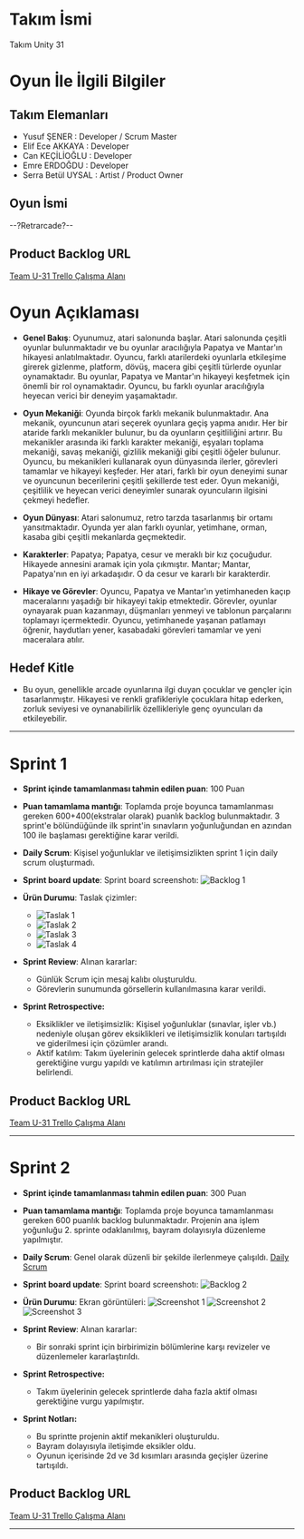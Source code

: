 # **Takım İsmi**

Takım Unity 31

# Oyun İle İlgili Bilgiler

## Takım Elemanları

- Yusuf ŞENER : Developer / Scrum Master
- Elif Ece AKKAYA	: Developer
- Can KEÇİLİOĞLU : Developer
- Emre ERDOĞDU : Developer
- Serra Betül UYSAL	: Artist / Product Owner

## Oyun İsmi

--?Retrarcade?--

## Product Backlog URL

[Team U-31 Trello Çalışma Alanı](https://trello.com/w/u31calismaalani)

# Oyun Açıklaması

- **Genel Bakış**: Oyunumuz, atari salonunda başlar. Atari salonunda çeşitli oyunlar bulunmaktadır ve bu oyunlar aracılığıyla Papatya ve Mantar'ın hikayesi anlatılmaktadır. Oyuncu, farklı atarilerdeki oyunlarla etkileşime girerek gizlenme, platform, dövüş, macera gibi çeşitli türlerde oyunlar oynamaktadır. Bu oyunlar, Papatya ve Mantar'ın hikayeyi keşfetmek için önemli bir rol oynamaktadır. Oyuncu, bu farklı oyunlar aracılığıyla heyecan verici bir deneyim yaşamaktadır.

- **Oyun Mekaniği**: Oyunda birçok farklı mekanik bulunmaktadır. Ana mekanik, oyuncunun atari seçerek oyunlara geçiş yapma anıdır. Her bir ataride farklı mekanikler bulunur, bu da oyunların çeşitliliğini artırır. Bu mekanikler arasında iki farklı karakter mekaniği, eşyaları toplama mekaniği, savaş mekaniği, gizlilik mekaniği gibi çeşitli öğeler bulunur. Oyuncu, bu mekanikleri kullanarak oyun dünyasında ilerler, görevleri tamamlar ve hikayeyi keşfeder. Her atari, farklı bir oyun deneyimi sunar ve oyuncunun becerilerini çeşitli şekillerde test eder. Oyun mekaniği, çeşitlilik ve heyecan verici deneyimler sunarak oyuncuların ilgisini çekmeyi hedefler.

- **Oyun Dünyası**: Atari salonumuz, retro tarzda tasarlanmış bir ortamı yansıtmaktadır. Oyunda yer alan farklı oyunlar, yetimhane, orman, kasaba gibi çeşitli mekanlarda geçmektedir.

- **Karakterler**: Papatya; Papatya, cesur ve meraklı bir kız çocuğudur. Hikayede annesini aramak için yola çıkmıştır. Mantar; Mantar, Papatya'nın en iyi arkadaşıdır. O da cesur ve kararlı bir karakterdir.

- **Hikaye ve Görevler**: Oyuncu, Papatya ve Mantar'ın yetimhaneden kaçıp maceralarını yaşadığı bir hikayeyi takip etmektedir. Görevler, oyunlar oynayarak puan kazanmayı, düşmanları yenmeyi ve tablonun parçalarını toplamayı içermektedir. Oyuncu, yetimhanede yaşanan patlamayı öğrenir, haydutları yener, kasabadaki görevleri tamamlar ve yeni maceralara atılır.

## Hedef Kitle

- Bu oyun, genellikle arcade oyunlarına ilgi duyan çocuklar ve gençler için tasarlanmıştır. Hikayesi ve renkli grafikleriyle çocuklara hitap ederken, zorluk seviyesi ve oynanabilirlik özellikleriyle genç oyuncuları da etkileyebilir.

---

# Sprint 1

- **Sprint içinde tamamlanması tahmin edilen puan**: 100 Puan


- **Puan tamamlama mantığı**: Toplamda proje boyunca tamamlanması gereken 600+400(ekstralar olarak) puanlık backlog bulunmaktadır. 3 sprint'e bölündüğünde ilk sprint'in sınavların yoğunluğundan en azından 100 ile başlaması gerektiğine karar verildi.


- **Daily Scrum**: Kişisel yoğunluklar ve iletişimsizlikten sprint 1 için daily scrum oluşturmadı.


- **Sprint board update**: Sprint board screenshotı:
![Backlog 1](https://cdn.discordapp.com/attachments/1116092237571440730/1119976289462403233/Sprint_1.jpg) 


- **Ürün Durumu**: Taslak çizimler:
  - ![Taslak 1](https://media.discordapp.net/attachments/1120694806855815268/1120694912304824341/1.jpg?width=480&height=640)
  - ![Taslak 2](https://media.discordapp.net/attachments/1120694806855815268/1120694910203478106/6.jpg?width=853&height=640)
  - ![Taslak 3](https://media.discordapp.net/attachments/1120694806855815268/1120694911369490503/4.jpg?width=480&height=640)
  - ![Taslak 4](https://media.discordapp.net/attachments/1120694806855815268/1120694910807449672/5.jpg?width=853&height=640)


- **Sprint Review**: Alınan kararlar:
  - Günlük Scrum için mesaj kalıbı oluşturuldu.
  - Görevlerin sunumunda görsellerin kullanılmasına karar verildi.


- **Sprint Retrospective:**
  - Eksiklikler ve iletişimsizlik: Kişisel yoğunluklar (sınavlar, işler vb.) nedeniyle oluşan görev eksiklikleri ve iletişimsizlik konuları tartışıldı ve giderilmesi için çözümler arandı.
  - Aktif katılım: Takım üyelerinin gelecek sprintlerde daha aktif olması gerektiğine vurgu yapıldı ve katılımın artırılması için stratejiler belirlendi.


## Product Backlog URL
[Team U-31 Trello Çalışma Alanı](https://trello.com/w/u31calismaalani)

---


# Sprint 2

- **Sprint içinde tamamlanması tahmin edilen puan**: 300 Puan


- **Puan tamamlama mantığı**: Toplamda proje boyunca tamamlanması gereken 600 puanlık backlog bulunmaktadır. Projenin ana işlem yoğunluğu 2. sprinte odaklanılmış, bayram dolayısıyla düzenleme yapılmıştır.


- **Daily Scrum**: Genel olarak düzenli bir şekilde ilerlenmeye çalışıldı.
[Daily Scrum](https://cdn.discordapp.com/attachments/1116092237571440730/1125052847923404960/Daily_Scrum.txt)


- **Sprint board update**: Sprint board screenshotı:
  ![Backlog 2](https://media.discordapp.net/attachments/1116092237571440730/1125061623044911245/Screenshots.jpg?width=620&height=454)


- **Ürün Durumu**: Ekran görüntüleri:
  ![Screenshot 1](https://media.discordapp.net/attachments/1116092237571440730/1122534756643504248/image.png?width=824&height=454)
  ![Screenshot 2](https://media.discordapp.net/attachments/1116092237571440730/1125063405649285250/Screenshot_1.png?width=817&height=454)
  ![Screenshot 3](https://media.discordapp.net/attachments/1116092237571440730/1125054044046635068/Ekran_goruntusu_2023-07-02_161729.png?width=806&height=453)


- **Sprint Review**: Alınan kararlar:
  - Bir sonraki sprint için birbirimizin bölümlerine karşı revizeler ve düzenlemeler kararlaştırıldı. 


- **Sprint Retrospective:**
  - Takım üyelerinin gelecek sprintlerde daha fazla aktif olması gerektiğine vurgu yapılmıştır.


- **Sprint Notları:**
  - Bu sprintte projenin aktif mekanikleri oluşturuldu.
  - Bayram dolayısıyla iletişimde eksikler oldu.
  - Oyunun içerisinde 2d ve 3d kısımları arasında geçişler üzerine tartışıldı.


## Product Backlog URL
[Team U-31 Trello Çalışma Alanı](https://trello.com/w/u31calismaalani)

---
